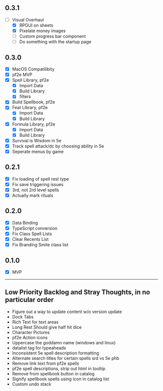 ## 0.3.1
- [ ] Visual Overhaul
    - [X] RPGUI on sheets
    - [X] Pixelate money images
    - [ ] Custom progress bar component
    - [ ] Do something with the startup page

## 0.3.0
- [X] MacOS Compatilibity
- [X] pf2e MVP 
- [X] Spell Library, pf2e 
    - [X] Import Data
    - [X] Build Library
    - [X] filters
- [X] Build Spellbook, pf2e
- [X] Feat Library, pf2e 
    - [X] Import Data
    - [X] Build Library
- [X] Formula Library, pf2e 
    - [X] Import Data
    - [X] Build Library
- [X] Survival is Wisdom in 5e
- [X] Track spell attack/dc by choosing ability in 5e
- [X] Seperate menus by game

## 0.2.1
- [X] Fix loading of spell rest type
- [X] Fix save triggering issues
- [X] 3rd, not 2rd level spells
- [X] Actually mark rituals

## 0.2.0
- [X] Data Binding
- [X] TypeScript conversion
- [X] Fix Class Spell Lists
- [X] Clear Recents List
- [X] Fix Branding Smite class list

## 0.1.0
- [X] MVP

---

## Low Priority Backlog and Stray Thoughts, in no particular order
- Figure out a way to update content w/o version update
- Dock Tabs
- Rich Text for text areas
- Long Rest Should give half hit dice
- Character Pictures
- pf2e Action icons 
- Uppercase the goddamn name (windows and linux)
- datalist tag for typeaheads
- Inconsistent 5e spell description formatting
- Alternate search titles for certain spells srd vs 5e phb
- Remove link text from pf2e spells 
- pf2e spell descriptions, strip out html in tooltip
- Remove from spellbook button in catalog
- Signify spellbook spells using icon in catalog list
- Custom undo stack